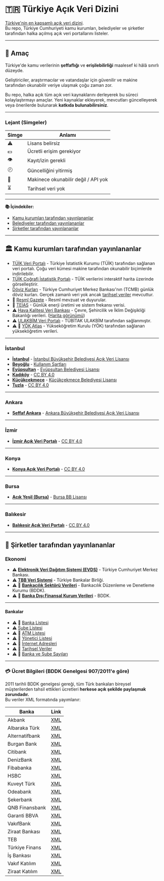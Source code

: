 # 🇹🇷 Türkiye Açık Veri Dizini

[Türkiye'nin en kapsamlı açık veri dizini](https://github.com/yagiz-dev/open-data-turkey).  
Bu repo, Türkiye Cumhuriyeti kamu kurumları, belediyeler ve şirketler tarafından halka açılmış açık veri portallarını listeler.

---

## 🎯 Amaç

Türkiye'de kamu verilerinin **şeffaflığı** ve **erişilebilirliği** maalesef ki hâlâ sınırlı düzeyde.

Geliştiriciler, araştırmacılar ve vatandaşlar için güvenilir ve makine tarafından okunabilir veriye ulaşmak çoğu zaman zor.

Bu repo, halka açık tüm açık veri kaynaklarını derleyerek bu süreci kolaylaştırmayı amaçlar.
Yeni kaynaklar ekleyerek, mevcutları güncelleyerek veya önerilerde bulunarak **katkıda bulunabilirsiniz**.

---

### Lejant (Simgeler)

| Simge | Anlamı |
|------|----------------------|
| ⚠️ | Lisans belirsiz |
| 💵 | Ücretli erişim gerekiyor |
| 👁️ | Kayıt/izin gerekli |
| 🕗 | Güncelliğini yitirmiş |
| 📠 | Makinece okunabilir değil / API yok |
| ⏳ | Tarihsel veri yok |

---

**📚 İçindekiler:**

* [Kamu kurumları tarafından yayınlananlar](#🏛️-kamu-kurumları-tarafından-yayınlananlar)
* [Belediyeler tarafından yayınlananlar](#-istanbul)
* [Şirketler tarafından yayınlananlar](#💼-şirketler-tarafından-yayınlananlar)

---

## 🏛️ Kamu kurumları tarafından yayınlananlar

* [TÜİK Veri Portalı](https://data.tuik.gov.tr/) - Türkiye İstatistik Kurumu (TÜİK) tarafından sağlanan veri portalı. Çoğu veri kümesi makine tarafından okunabilir biçimlerde indirilebilir.
* [TÜİK Coğrafi İstatistik Portalı](https://cip.tuik.gov.tr/) - TÜİK verilerini interaktif harita üzerinde görselleştirir.
* [Döviz Kurları](https://tcmb.gov.tr/kurlar/today.xml) - Türkiye Cumhuriyet Merkez Bankası'nın (TCMB) günlük döviz kurları.
  Gerçek zamanlı veri yok ancak [tarihsel veriler](https://www.tcmb.gov.tr/kurlar/kurlar_tr.html) mevcuttur.
* 📠 [Resmî Gazete](https://www.resmigazete.gov.tr/) - Resmî mevzuat ve duyurular.
* 📠 [TEİAŞ](https://teias.gov.tr) - Günlük enerji üretimi ve sistem frekansı verisi.
* ⚠️ [Hava Kalitesi Veri Bankası](https://sim.csb.gov.tr/STN/STN_Report/DataBank) - Çevre, Şehircilik ve İklim Değişikliği Bakanlığı verileri. ([Harita görünümü](https://www.havaizleme.gov.tr/))
* ⚠️ [ULAKBİM Veri Portalı](https://veri.ulakbim.gov.tr/index) - TÜBİTAK ULAKBİM tarafından sağlanmıştır.
* ⚠️ 📠 [YÖK Atlas](https://yokatlas.yok.gov.tr/index.php) - Yükseköğretim Kurulu (YÖK) tarafından sağlanan yükseköğretim verileri.

---

### İstanbul

- [**İstanbul**](https://data.ibb.gov.tr/en/) - [İstanbul Büyükşehir Belediyesi Açık Veri Lisansı](https://data.ibb.gov.tr/en/license)
- [**Beyoğlu**](https://acikveri.beyoglu.bel.tr/) - [Kullanım Şartları](https://acikveri.beyoglu.bel.tr/page/bn3d2-8j3az)
- [**Eyüpsultan**](https://acikveri.eyupsultan.bel.tr/) - [Eyüpsultan Belediyesi Lisansı](https://acikveri.eyupsultan.bel.tr/home/lisans)
- [**Kadıköy**](https://acikveri.kadikoy.bel.tr/) - [CC BY 4.0](https://acikveri.kadikoy.bel.tr/tr/license)
- [**Küçükçekmece**](https://acikveri.kucukcekmece.bel.tr/) - [Küçükçekmece Belediyesi Lisansı](https://acikveri.kucukcekmece.bel.tr/licence)
- [**Tuzla**](https://veri.tuzla.bel.tr/) - [CC BY 4.0](https://veri.tuzla.bel.tr/pages/license)

---

### Ankara

- [**Şeffaf Ankara**](https://seffaf.ankara.bel.tr/) - [Ankara Büyükşehir Belediyesi Açık Veri Lisansı](https://seffaf.ankara.bel.tr/resources/images/hakkimizda/lisans.pdf)

---

### İzmir

- [**İzmir Açık Veri Portalı**](https://acikveri.bizizmir.com/) - [CC BY 4.0](https://creativecommons.org/licenses/by/4.0/)

---

### Konya

- [**Konya Açık Veri Portalı**](https://acikveri.konya.bel.tr/) - [CC BY 4.0](https://creativecommons.org/licenses/by/4.0/)

---

### Bursa

- [**Açık Yeşil (Bursa)**](https://acikyesil.bursa.bel.tr/) - [Bursa BB Lisansı](https://acikyesil.bursa.bel.tr/lisans)

---

### Balıkesir

- [**Balıkesir Açık Veri Portalı**](https://acikveri.balikesir.bel.tr/) - [CC BY 4.0](https://creativecommons.org/licenses/by/4.0/)

---

## 💼 Şirketler tarafından yayınlananlar

### Ekonomi

- ⚠️ [**Elektronik Veri Dağıtım Sistemi (EVDS)**](https://evds2.tcmb.gov.tr) - Türkiye Cumhuriyet Merkez Bankası.
- ⚠️ [**TBB Veri Sistemi**](https://verisistemi.tbb.org.tr/) - Türkiye Bankalar Birliği.
- ⚠️ 📠 [**Bankacılık Sektörü Verileri**](https://www.bddk.org.tr/Veri/Index/72) - Bankacılık Düzenleme ve Denetleme Kurumu (BDDK).
- ⚠️ 📠 [**Banka Dışı Finansal Kurum Verileri**](https://www.bddk.org.tr/Veri/Index/73) - BDDK.

---

#### Bankalar

- ⚠️ 📠 [Banka Listesi](https://www.tbb.org.tr/tr/bankacilik/banka-ve-sektor-bilgileri/banka-bilgileri/bankalar/64)
- ⚠️ [Şube Listesi](https://www.tbb.org.tr/tr/bankacilik/banka-ve-sektor-bilgileri/banka-bilgileri/subeler/65)
- ⚠️ 📠 [ATM Listesi](https://www.tbb.org.tr/app/harita.aspx?sube_tipi=6)
- ⚠️ 📠 [Yönetici Listesi](https://www.tbb.org.tr/tr/bankacilik/banka-ve-sektor-bilgileri/banka-bilgileri/yonetici-bilgileri/66)
- ⚠️ 📠 [İnternet Adresleri](https://www.tbb.org.tr/tr/bankacilik/banka-ve-sektor-bilgileri/banka-bilgileri/internet-adresleri/67)
- ⚠️ 📠 [Tarihsel Veriler](https://www.tbb.org.tr/tr/bankacilik/banka-ve-sektor-bilgileri/banka-bilgileri/tarihsel-bilgiler/68)
- ⚠️ 📠 [Banka ve Şube Sayıları](https://www.tbb.org.tr/tr/bankacilik/banka-ve-sektor-bilgileri/banka-bilgileri/banka-ve-sube-sayilari/70)

---

### 💳 Ücret Bilgileri (BDDK Genelgesi 907/2011'e göre)

2011 tarihli BDDK genelgesi gereği, tüm Türk bankaları bireysel müşterilerden tahsil ettikleri ücretleri **herkese açık şekilde paylaşmak zorundadır.**  
Bu veriler XML formatında yayımlanır:

| Banka | Link |
|------|------|
| Akbank | [XML](https://www.akbank.com/TuketiciVerileri/TuketiciVerileri.xml) |
| Albaraka Türk | [XML](https://www.albaraka.com.tr/TuketiciVerileri/TuketiciVerileri.xml) |
| Alternatifbank | [XML](https://www.alternatifbank.com.tr/TuketiciVerileri/TuketiciVerileri.xml) |
| Burgan Bank | [XML](https://www.burgan.com.tr/TuketiciVerileri/TuketiciVerileri.xml) |
| Citibank | [XML](https://www.citibank.com.tr/TuketiciVerileri/TuketiciVerileri.xml) |
| DenizBank | [XML](https://www.denizbank.com/TuketiciVerileri/TuketiciVerileri.xml) |
| Fibabanka | [XML](https://www.fibabanka.com.tr/TuketiciVerileri/TuketiciVerileri.xml) |
| HSBC | [XML](https://www.hsbc.com.tr/TuketiciVerileri/TuketiciVerileri.xml) |
| Kuveyt Türk | [XML](https://www.kuveytturk.com.tr/TuketiciVerileri/TuketiciVerileri.xml) |
| Odeabank | [XML](https://www.odeabank.com.tr/TuketiciVerileri/TuketiciVerileri.xml) |
| Şekerbank | [XML](https://www.sekerbank.com.tr/TuketiciVerileri/TuketiciVerileri.xml) |
| QNB Finansbank | [XML](https://www.qnbfinansbank.com/TuketiciVerileri/TuketiciVerileri.xml) |
| Garanti BBVA | [XML](https://www.garantibbva.com.tr/TuketiciVerileri/TuketiciVerileri.xml) |
| VakıfBank | [XML](https://www.vakifbank.com.tr/TuketiciVerileri/TuketiciVerileri.xml) |
| Ziraat Bankası | [XML](https://www.ziraatbank.com.tr/TuketiciVerileri/TuketiciVerileri.xml) |
| TEB | [XML](https://www.teb.com.tr/TuketiciVerileri/TuketiciVerileri.xml) |
| Türkiye Finans | [XML](https://www.turkiyefinans.com.tr/TuketiciVerileri/TuketiciVerileri.xml) |
| İş Bankası | [XML](https://www.isbank.com.tr/TuketiciVerileri/TuketiciVerileri.xml) |
| Vakıf Katılım | [XML](https://www.vakifkatilim.com.tr/TuketiciVerileri/TuketiciVerileri.xml) |
| Ziraat Katılım | [XML](https://www.ziraatkatilim.com.tr/TuketiciVerileri/TuketiciVerileri.xml) |